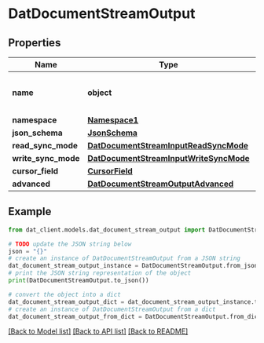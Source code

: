 # DatDocumentStreamOutput


## Properties

Name | Type | Description | Notes
------------ | ------------- | ------------- | -------------
**name** | **object** | The name of the document stream. | 
**namespace** | [**Namespace1**](Namespace1.md) |  | [optional] 
**json_schema** | [**JsonSchema**](JsonSchema.md) |  | [optional] 
**read_sync_mode** | [**DatDocumentStreamInputReadSyncMode**](DatDocumentStreamInputReadSyncMode.md) |  | [optional] 
**write_sync_mode** | [**DatDocumentStreamInputWriteSyncMode**](DatDocumentStreamInputWriteSyncMode.md) |  | [optional] 
**cursor_field** | [**CursorField**](CursorField.md) |  | [optional] 
**advanced** | [**DatDocumentStreamOutputAdvanced**](DatDocumentStreamOutputAdvanced.md) |  | [optional] 

## Example

```python
from dat_client.models.dat_document_stream_output import DatDocumentStreamOutput

# TODO update the JSON string below
json = "{}"
# create an instance of DatDocumentStreamOutput from a JSON string
dat_document_stream_output_instance = DatDocumentStreamOutput.from_json(json)
# print the JSON string representation of the object
print(DatDocumentStreamOutput.to_json())

# convert the object into a dict
dat_document_stream_output_dict = dat_document_stream_output_instance.to_dict()
# create an instance of DatDocumentStreamOutput from a dict
dat_document_stream_output_from_dict = DatDocumentStreamOutput.from_dict(dat_document_stream_output_dict)
```
[[Back to Model list]](../README.md#documentation-for-models) [[Back to API list]](../README.md#documentation-for-api-endpoints) [[Back to README]](../README.md)


